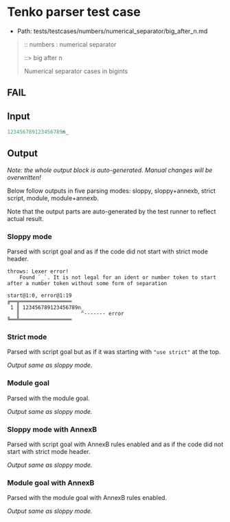# Tenko parser test case

- Path: tests/testcases/numbers/numerical_separator/big_after_n.md

> :: numbers : numerical separator
>
> ::> big after n
>
> Numerical separator cases in bigints

## FAIL

## Input

`````js
123456789123456789n_
`````

## Output

_Note: the whole output block is auto-generated. Manual changes will be overwritten!_

Below follow outputs in five parsing modes: sloppy, sloppy+annexb, strict script, module, module+annexb.

Note that the output parts are auto-generated by the test runner to reflect actual result.

### Sloppy mode

Parsed with script goal and as if the code did not start with strict mode header.

`````
throws: Lexer error!
    Found `_`. It is not legal for an ident or number token to start after a number token without some form of separation

start@1:0, error@1:19
╔══╦═════════════════
 1 ║ 123456789123456789n_
   ║                    ^------- error
╚══╩═════════════════

`````

### Strict mode

Parsed with script goal but as if it was starting with `"use strict"` at the top.

_Output same as sloppy mode._

### Module goal

Parsed with the module goal.

_Output same as sloppy mode._

### Sloppy mode with AnnexB

Parsed with script goal with AnnexB rules enabled and as if the code did not start with strict mode header.

_Output same as sloppy mode._

### Module goal with AnnexB

Parsed with the module goal with AnnexB rules enabled.

_Output same as sloppy mode._
